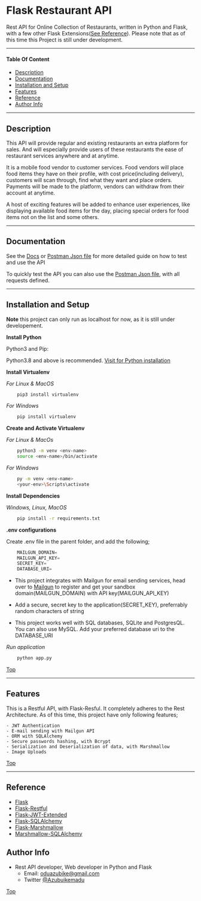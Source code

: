 # Flask Restaurant API

Rest API for Online Collection of Restaurants, written in Python and Flask, with a few other Flask Extensions([See Reference](#reference)). Please note that as of this time this Project is still under development.  
___
#### Table Of Content

- [Description](#description)
- [Documentation](#documentation)
- [Installation and Setup](#installation-and-setup)
- [Features](#features)
- [Reference](#reference)
- [Author Info](#author-info)

---
## Description
This API will provide regular and existing restaurants an extra platform for sales. And will especially provide users of these restaurants the ease of restaurant services anywhere and at anytime. 

It is a mobile food vendor to customer services. Food vendors will place food items they have on their profile, with cost price(including delivery), customers will scan through, find what they want and place orders. Payments will be made to the platform, vendors can withdraw from their account at anytime.

A host of exciting features will be added to enhance user experiences, like displaying available food items for the day, placing special orders for food items not on the list and some others.


---

## Documentation
See the [Docs](https://documenter.getpostman.com/view/20762208/2s83zjt47y) or [Postman Json file](api_collection.json) for more detailed guide on how to test and use the API

To quickly test the API you can also use the [Postman Json file](api_collection.json), with all requests defined.

---

## Installation and Setup
__Note__ this project can only run as localhost for now, as it is still under developement.

__Install Python__

Python3 and Pip: 

 Python3.8 and above is recommended. [Visit for Python installation](https://www.python.org/)

__Install Virtualenv__

_For Linux & MacOS_
```bash
    pip3 install virtualenv
```

_For Windows_

```bash
    pip install virtualenv
```

__Create and Activate Virtualenv__

_For Linux & MacOs_
```bash
    python3 -m venv <env-name>
    source <env-name>/bin/activate
```

_For Windows_
```bash
    py -m venv <env-name>
    <your-env>\Scripts\activate
```
__Install Dependencies__

_Windows, Linux, MacOS_
```bash
    pip install -r requirements.txt
```

__.env configurations__

Create .env file in the parent folder, and add the following;

```python
    MAILGUN_DOMAIN=
    MAILGUN_API_KEY=
    SECRET_KEY=
    DATABASE_URI=
```
* This project integrates with Mailgun for email sending services, head over to [Mailgun](https://www.mailgun.com/) to register and get your sandbox domain(MAILGUN_DOMAIN) with API key(MAILGUN_API_KEY)

* Add a secure, secret key to the application(SECRET_KEY), preferrably random characters of string

* This project works well with SQL databases, SQLite and PostgresQL. You can also use MySQL. Add your preferred database uri to the DATABASE_URI

_Run application_ 
```bash 
    python app.py
```
[Top](#flask-restaurant-api)

---
## Features
This is a Restful API, with Flask-Resful.
It completely adheres to the Rest Architecture.
As of this time, this project have only following features;
    
    - JWT Authentication
    - E-mail sending with Mailgun API
    - ORM with SQLAlchemy
    - Secure passwords hashing, with Bcrypt
    - Serialization and Deserialization of data, with Marshmallow
    - Image Uploads

[Top](#flask-restaurant-api)

---

## Reference
- [Flask](https://flask.palletsprojects.com/en/2.2.x/)
- [Flask-Restful](https://flask-restful.readthedocs.io/en/latest/)
- [Flask-JWT-Extended](https://flask-jwt-extended.readthedocs.io/en/stable/)
- [Flask-SQLAlchemy](https://flask-sqlalchemy.palletsprojects.com/en/3.0.x/)
- [Flask-Marshmallow](https://flask-marshmallow.readthedocs.io/en/latest/)
- [Marshmallow-SQLAlchemy](https://marshmallow-sqlalchemy.readthedocs.io/en/latest/)


## Author Info
* Rest API developer, Web developer in Python and Flask
    * Email: oduazubike@gmail.com
    * Twitter [@Azubuikemadu](https://twitter.com/Azubuikemadu)

[Top](#flask-restaurant-api)